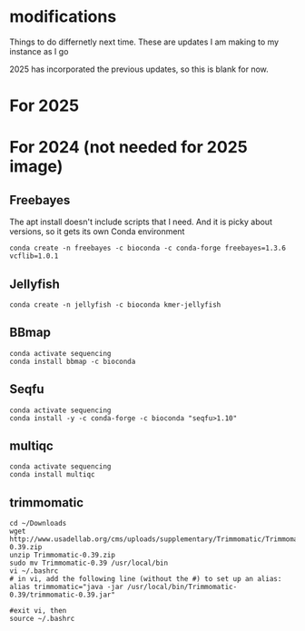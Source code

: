 # modifications

Things to do differnetly next time.  These are updates I am making to my instance as I go

2025 has incorporated the previous updates, so this is blank for now.

# For 2025

# For 2024 (not needed for 2025 image)

## Freebayes

The apt install doesn't include scripts that  I need.  And it is picky about versions, so it gets its own Conda environment

```
conda create -n freebayes -c bioconda -c conda-forge freebayes=1.3.6 vcflib=1.0.1
```

## Jellyfish

```
conda create -n jellyfish -c bioconda kmer-jellyfish
```

## BBmap

```
conda activate sequencing
conda install bbmap -c bioconda
```
## Seqfu

```
conda activate sequencing
conda install -y -c conda-forge -c bioconda "seqfu>1.10"
```

## multiqc

```
conda activate sequencing
conda install multiqc
```

## trimmomatic

```
cd ~/Downloads
wget http://www.usadellab.org/cms/uploads/supplementary/Trimmomatic/Trimmomatic-0.39.zip
unzip Trimmomatic-0.39.zip
sudo mv Trimmomatic-0.39 /usr/local/bin
vi ~/.bashrc
# in vi, add the following line (without the #) to set up an alias:
alias trimmomatic="java -jar /usr/local/bin/Trimmomatic-0.39/trimmomatic-0.39.jar"

#exit vi, then
source ~/.bashrc
```
